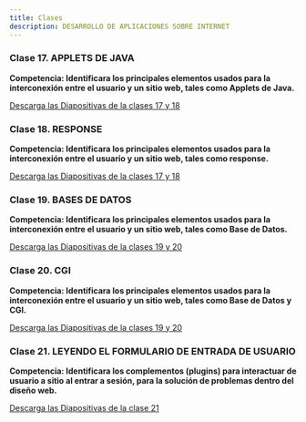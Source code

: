 ```yaml
---
title: Clases 
description: DESARROLLO DE APLICACIONES SOBRE INTERNET
---
```

### Clase 17. APPLETS DE JAVA
**Competencia: Identificara los principales elementos usados para la interconexión entre el usuario y un sitio web, tales como Applets de Java.**

<a href="https://ucadocs.eloychavez.dev/Marzo/Clases17y18.pdf" target="_blank">Descarga las Diapositivas de la clases 17 y 18</a>

### Clase 18. RESPONSE
**Competencia: Identificara los principales elementos usados para la interconexión entre el usuario y un sitio web, tales como response.**

<a href="https://ucadocs.eloychavez.dev/Marzo/Clases17y18.pdf" target="_blank">Descarga las Diapositivas de la clases 17 y 18</a>

### Clase 19. BASES DE DATOS 
**Competencia: Identificara los principales elementos usados para la interconexión entre el usuario y un sitio web, tales como Base de Datos.**

<a href="https://ucadocs.eloychavez.dev/Marzo/Clases19y20.pdf" target="_blank">Descarga las Diapositivas de la clases 19 y 20</a>

### Clase 20. CGI
 **Competencia: Identificara los principales elementos usados para la interconexión entre el usuario y un sitio web, tales como Base de Datos y CGI.**

<a href="https://ucadocs.eloychavez.dev/Marzo/Clases19y20.pdf" target="_blank">Descarga las Diapositivas de la clases 19 y 20</a>


### Clase 21. LEYENDO EL FORMULARIO DE ENTRADA DE USUARIO
**Competencia: Identificara los complementos (plugins) para interactuar de usuario a sitio al entrar a sesión, para la solución de problemas dentro del diseño web.**

<a href="https://ucadocs.eloychavez.dev/Marzo/Clase21.pdf" target="_blank">Descarga las Diapositivas de la clase 21</a>
